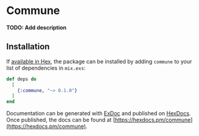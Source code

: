 # Commune

**TODO: Add description**

## Installation

If [available in Hex](https://hex.pm/docs/publish), the package can be installed
by adding `commune` to your list of dependencies in `mix.exs`:

```elixir
def deps do
  [
    {:commune, "~> 0.1.0"}
  ]
end
```

Documentation can be generated with [ExDoc](https://github.com/elixir-lang/ex_doc)
and published on [HexDocs](https://hexdocs.pm). Once published, the docs can
be found at [https://hexdocs.pm/commune](https://hexdocs.pm/commune).

